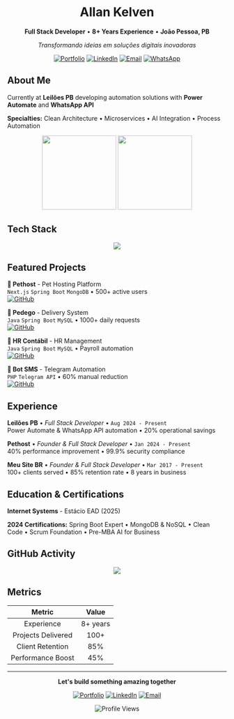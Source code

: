 <div align="center">

# Allan Kelven

**Full Stack Developer** • **8+ Years Experience** • **João Pessoa, PB**

*Transformando ideias em soluções digitais inovadoras*

[![Portfolio](https://img.shields.io/badge/Portfolio-FF5722?style=flat-square&logo=firefox&logoColor=white)](https://allan-kelven.vercel.app/)
[![LinkedIn](https://img.shields.io/badge/LinkedIn-0077B5?style=flat-square&logo=linkedin&logoColor=white)](https://linkedin.com/in/allankelven)
[![Email](https://img.shields.io/badge/Email-EA4335?style=flat-square&logo=gmail&logoColor=white)](mailto:allankelven.ak@gmail.com)
[![WhatsApp](https://img.shields.io/badge/WhatsApp-25D366?style=flat-square&logo=whatsapp&logoColor=white)](https://wa.me/5583999698301)

</div>

## About Me

Currently at **Leilões PB** developing automation solutions with **Power Automate** and **WhatsApp API**

**Specialties:** Clean Architecture • Microservices • AI Integration • Process Automation

<div align="center">
<img height="170em" src="https://github-readme-stats.vercel.app/api?username=allankdev&show_icons=true&theme=dark&hide_border=true&bg_color=0d1117&title_color=58a6ff&text_color=c9d1d9&icon_color=58a6ff"/>
<img height="170em" src="https://github-readme-stats.vercel.app/api/top-langs/?username=allankdev&layout=compact&theme=dark&hide_border=true&bg_color=0d1117&title_color=58a6ff&text_color=c9d1d9"/>
</div>

## Tech Stack

<div align="center">
<img src="https://skillicons.dev/icons?i=react,nextjs,typescript,java,spring,nodejs,python,mysql,postgresql,mongodb,docker,git&theme=dark" />
</div>

## Featured Projects

**🐾 Pethost** - Pet Hosting Platform  
`Next.js` `Spring Boot` `MongoDB` • 500+ active users  
[![GitHub](https://img.shields.io/badge/GitHub-181717?style=flat-square&logo=github)](https://github.com/co-finampy/pethost-web)

**🚚 Pedego** - Delivery System  
`Java` `Spring Boot` `MySQL` • 1000+ daily requests  
[![GitHub](https://img.shields.io/badge/GitHub-181717?style=flat-square&logo=github)](https://github.com/allankdev/pedego-api)

**👥 HR Contábil** - HR Management  
`Java` `Spring Boot` `MySQL` • Payroll automation  
[![GitHub](https://img.shields.io/badge/GitHub-181717?style=flat-square&logo=github)](https://github.com/allankdev/hr-contabil)

**🤖 Bot SMS** - Telegram Automation  
`PHP` `Telegram API` • 60% manual reduction  
[![GitHub](https://img.shields.io/badge/GitHub-181717?style=flat-square&logo=github)](https://github.com/allankdev/botsms)

## Experience

**Leilões PB** • *Full Stack Developer* • `Aug 2024 - Present`  
Power Automate & WhatsApp API automation • 20% operational savings

**Pethost** • *Founder & Full Stack Developer* • `Jan 2024 - Present`  
40% performance improvement • 99.9% security compliance

**Meu Site BR** • *Founder & Full Stack Developer* • `Mar 2017 - Present`  
100+ clients served • 85% retention rate • 8 years in business

## Education & Certifications

**Internet Systems** - Estácio EAD (2025)

**2024 Certifications:** Spring Boot Expert • MongoDB & NoSQL • Clean Code • Scrum Foundation • Pre-MBA AI for Business

## GitHub Activity

<div align="center">
<img src="https://github-readme-streak-stats.herokuapp.com/?user=allankdev&theme=dark&hide_border=true&background=0d1117&stroke=58a6ff&ring=58a6ff&fire=ff7b72&currStreakLabel=c9d1d9"/>
</div>

## Metrics

<div align="center">

| Metric | Value |
|:---:|:---:|
| Experience | 8+ years |
| Projects Delivered | 100+ |
| Client Retention | 85% |
| Performance Boost | 45% |

</div>

---

<div align="center">

**Let's build something amazing together**

[![Portfolio](https://img.shields.io/badge/🌐_Visit_Portfolio-FF5722?style=for-the-badge)](https://allan-kelven.vercel.app/)
[![LinkedIn](https://img.shields.io/badge/💼_Connect-0077B5?style=for-the-badge)](https://linkedin.com/in/allankelven)
[![Email](https://img.shields.io/badge/📧_Contact-EA4335?style=for-the-badge)](mailto:allankelven.ak@gmail.com)

![Profile Views](https://komarev.com/ghpvc/?username=allankdev&color=58a6ff&style=flat-square)

</div>
